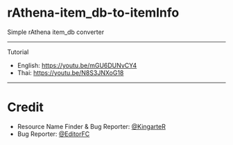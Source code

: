 # rAthena-item_db-to-itemInfo
Simple rAthena item_db converter

---

Tutorial
- English: https://youtu.be/mGU6DUNvCY4
- Thai: https://youtu.be/N8S3JNXoG18

---

# Credit
- Resource Name Finder & Bug Reporter: [@KingarteR](https://github.com/KingarteR)
- Bug Reporter: [@EditorFC](https://github.com/EditorFc)
